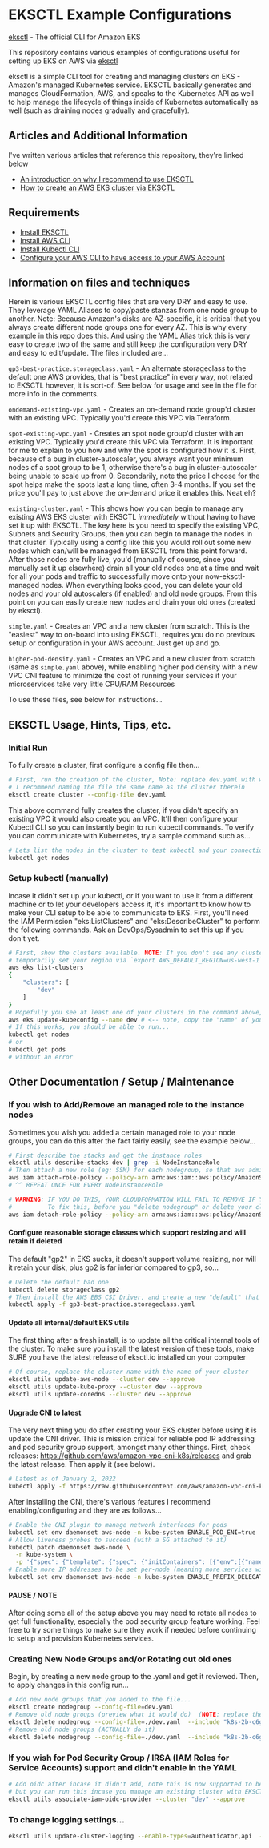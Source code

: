 # EKSCTL Example Configurations

[eksctl](https://eksctl.io) - The official CLI for Amazon EKS

This repository contains various examples of configurations useful for setting up EKS on AWS via [eksctl](https://eksctl.io)

eksctl is a simple CLI tool for creating and managing clusters on EKS - Amazon's managed Kubernetes service. EKSCTL basically generates and manages CloudFormation, AWS, and speaks to the Kubernetes API as well to help manage the lifecycle of things inside of Kubernetes automatically as well (such as draining nodes gradually and gracefully).


## Articles and Additional Information

I've written various articles that reference this repository, they're linked below

* [An introduction on why I recommend to use EKSCTL](https://www.devops-nirvana.com/manage-kubernetes-clusters-on-aws-with-eksctl/)
* [How to create an AWS EKS cluster via EKSCTL](https://www.devops-nirvana.com/creating-a-kubernetes-cluster-on-aws-with-eksctl/)


## Requirements

- [Install EKSCTL](https://docs.aws.amazon.com/eks/latest/userguide/eksctl.html)
- [Install AWS CLI](https://docs.aws.amazon.com/cli/latest/userguide/getting-started-install.html)
- [Install Kubectl CLI](https://kubernetes.io/docs/tasks/tools/)
- [Configure your AWS CLI to have access to your AWS Account](https://docs.aws.amazon.com/cli/latest/userguide/cli-configure-quickstart.html#cli-configure-quickstart-config)


## Information on files and techniques

Herein is various EKSCTL config files that are very DRY and easy to use. They leverage YAML Aliases to copy/paste stanzas from
one node group to another. Note: Because Amazon's disks are AZ-specific, it is critical that you always create different node
groups one for every AZ. This is why every example in this repo does this. And using the YAML Alias trick this is very easy
to create two of the same and still keep the configuration very DRY and easy to edit/update. The files included are...

`gp3-best-practice.storageclass.yaml` - An alternate storageclass to the default one AWS provides, that is "best practice" in every way, not related to EKSCTL however, it is sort-of. See below for usage and see in the file for more info in the comments.

`ondemand-existing-vpc.yaml` - Creates an on-demand node group'd cluster with an existing VPC. Typically you'd create this VPC via Terraform.

`spot-existing-vpc.yaml` - Creates an spot node group'd cluster with an existing VPC. Typically you'd create this VPC via Terraform. It is
important for me to explain to you how and why the spot is configured how it is. First, because of a bug in cluster-autoscaler, you always
want your minimum nodes of a spot group to be 1, otherwise there's a bug in cluster-autoscaler being unable to scale up from 0. Secondarily,
note the price I choose for the spot helps make the spots last a long time, often 3-4 months. If you set the price you'll pay to just above the
on-demand price it enables this. Neat eh?

`existing-cluster.yaml` - This shows how you can begin to manage any existing AWS EKS cluster with EKSCTL *immediately* without having to have
set it up with EKSCTL. The key here is you need to specify the existing VPC, Subnets and Security Groups, then you can begin to manage the nodes
in that cluster. Typically using a config like this you would roll out some new nodes which can/will be managed from EKSCTL from this point forward.
After those nodes are fully live, you'd (manually of course, since you manually set it up elsewhere) drain all your old nodes one at a time and
wait for all your pods and traffic to successfully move onto your now-eksctl-managed nodes. When everything looks good, you can delete your old nodes and your old autoscalers (if enabled) and old node groups. From this point on you can easily create new nodes and drain your old ones (created by eksctl).

`simple.yaml` - Creates an VPC and a new cluster from scratch. This is the "easiest" way to on-board into using EKSCTL, requires you do
no previous setup or configuration in your AWS account. Just get up and go.

`higher-pod-density.yaml` - Creates an VPC and a new cluster from scratch (same as `simple.yaml` above), while enabling higher pod density with a new VPC CNI feature to minimize the cost of running your services if your microservices take very little CPU/RAM Resources

To use these files, see below for instructions...


## EKSCTL Usage, Hints, Tips, etc.

### Initial Run
To fully create a cluster, first configure a config file then...
```bash
# First, run the creation of the cluster, Note: replace dev.yaml with whatever file(s) from above or create your own.
# I recommend naming the file the same name as the cluster therein
eksctl create cluster --config-file dev.yaml
```

This above command fully creates the cluster, if you didn't specify an existing VPC it would also create you an VPC. It'll then
configure your Kubectl CLI so you can instantly begin to run kubectl commands. To verify you can communicate with Kubernetes, try a
sample command such as...

```bash
# Lets list the nodes in the cluster to test kubectl and your connection to it.
kubectl get nodes
```

### Setup kubectl (manually)
Incase it didn't set up your kubectl, or if you want to use it from a different machine or to let your developers access it, it's important
to know how to make your CLI setup to be able to communicate to EKS. First, you'll need the IAM Permission "eks:ListClusters" and "eks:DescribeCluster" to perform the following commands. Ask an DevOps/Sysadmin to set this up if you don't yet.
```bash
# First, show the clusters available. NOTE: If you don't see any clusters, you may need to set your region first. You can
# temporarily set your region via `export AWS_DEFAULT_REGION=us-west-1` then re-running the below command
aws eks list-clusters
{
    "clusters": [
        "dev"
    ]
}
# Hopefully you see at least one of your clusters in the command above, if that works then setup your kubectl with...
aws eks update-kubeconfig --name dev # <-- note, copy the "name" of your cluster from the above command result here
# If this works, you should be able to run...
kubectl get nodes
# or
kubectl get pods
# without an error
```

## Other Documentation / Setup / Maintenance

### If you wish to Add/Remove an managed role to the instance nodes

Sometimes you wish you added a certain managed role to your node groups, you can do this after the fact fairly easily, see the example below...

```bash
# First describe the stacks and get the instance roles
eksctl utils describe-stacks dev | grep -i NodeInstanceRole
# Then attach a new role (eg: SSM) for each nodegroup, so that aws admins can ssh into the nodes via AWS SSM (do this once per nodegroup)
aws iam attach-role-policy --policy-arn arn:aws:iam::aws:policy/AmazonSSMManagedInstanceCore --role-name eksctl-dev-nodegroup-c5-all-4xlar-NodeInstanceRole-ZBE0RGVPXVF6
# ^^ REPEAT ONCE FOR EVERY NodeInstanceRole

# WARNING: IF YOU DO THIS, YOUR CLOUDFORMATION WILL FAIL TO REMOVE IF YOU WISH TO ROTATE NODES OR REMOVE KUBERNETES ENTIRELY
#          To fix this, before you "delete nodegroup" or delete your cloudformation stacks you'll need to detach this above policy, eg:
aws iam detach-role-policy --policy-arn arn:aws:iam::aws:policy/AmazonSSMManagedInstanceCore --role-name eksctl-dev-nodegroup-c5-all-4xlar-NodeInstanceRole-XWZBXB42716V
```

#### Configure reasonable storage classes which support resizing and will retain if deleted

The default "gp2" in EKS sucks, it doesn't support volume resizing, nor will it retain your disk, plus gp2 is far inferior compared to gp3, so...

```bash
# Delete the default bad one
kubectl delete storageclass gp2
# Then install the AWS EBS CSI Driver, and create a new "default" that has gp3
kubectl apply -f gp3-best-practice.storageclass.yaml
```

#### Update all internal/default EKS utils
The first thing after a fresh install, is to update all the critical internal tools of the cluster. To make sure you
install the latest version of these tools, make SURE you have the latest release of eksctl.io installed on your computer
```bash
# Of course, replace the cluster name with the name of your cluster
eksctl utils update-aws-node --cluster dev --approve
eksctl utils update-kube-proxy --cluster dev --approve
eksctl utils update-coredns --cluster dev --approve
```


#### Upgrade CNI to latest
The very next thing you do after creating your EKS cluster before using it is update the CNI driver. This is mission critical for reliable pod IP addressing and pod security group support, amongst many other things. First, check releases: https://github.com/aws/amazon-vpc-cni-k8s/releases and grab the latest release. Then apply it (see below).
```bash
# Latest as of January 2, 2022
kubectl apply -f https://raw.githubusercontent.com/aws/amazon-vpc-cni-k8s/v1.12.0/config/master/aws-k8s-cni.yaml
```

After installing the CNI, there's various features I recommend enabling/configuring and they are as follows...
```bash
# Enable the CNI plugin to manage network interfaces for pods
kubectl set env daemonset aws-node -n kube-system ENABLE_POD_ENI=true
# Allow liveness probes to succeed (with a SG attached to it)
kubectl patch daemonset aws-node \
  -n kube-system \
  -p '{"spec": {"template": {"spec": {"initContainers": [{"env":[{"name":"DISABLE_TCP_EARLY_DEMUX","value":"true"}],"name":"aws-vpc-cni-init"}]}}}}'
# Enable more IP addresses to be set per-node (meaning more services with SGs allowed per-node), a new feature in 2022
kubectl set env daemonset aws-node -n kube-system ENABLE_PREFIX_DELEGATION=true
```

#### PAUSE / NOTE
After doing some all of the setup above you may need to rotate all nodes to get full functionality, especially the pod security group feature working. Feel free to try some things to make sure they work if needed before continuing to setup and provision Kubernetes services.

### Creating New Node Groups and/or Rotating out old ones
Begin, by creating a new node group to the <envname>.yaml and get it reviewed. Then, to apply changes in this config run...
```bash
# Add new node groups that you added to the file...
eksctl create nodegroup --config-file=dev.yaml
# Remove old node groups (preview what it would do)  (NOTE: replace the "include" name to be the name of the nodegroup you are deleting)
eksctl delete nodegroup --config-file=./dev.yaml  --include "k8s-2b-c6g-xlarge-primary"
# Remove old node groups (ACTUALLY do it)
eksctl delete nodegroup --config-file=./dev.yaml  --include "k8s-2b-c6g-xlarge-primary" --approve
```

### If you wish for Pod Security Group / IRSA (IAM Roles for Service Accounts) support and didn't enable in the YAML
```bash
# Add oidc after incase it didn't add, note this is now supported to be in the yaml
# but you can run this incase you manage an existing cluster with EKSCTL and don't have this enabled
eksctl utils associate-iam-oidc-provider --cluster "dev" --approve
```

### To change logging settings...
```bash
eksctl utils update-cluster-logging --enable-types=authenticator,api  --disable-types=audit,controllerManager,scheduler --cluster CLUSTERNAME --approve
```
